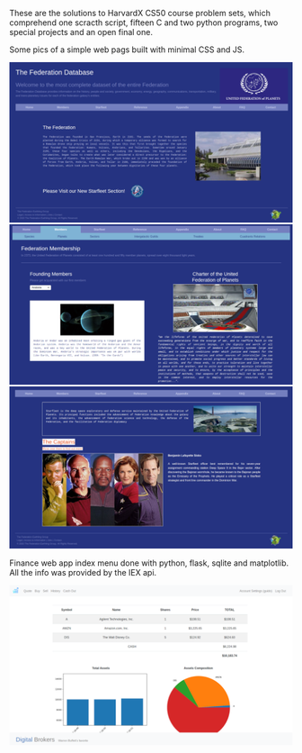 These are the solutions to HarvardX CS50 course problem sets, which comprehend one scracth script, fifteen C and two python programs, two special projects and an open final one.

Some pics of a simple web pags built with minimal CSS and JS.

<img src="https://github.com/guidomitolo/psets_cs50/blob/master/img/home.png" width="600">
<img src="https://github.com/guidomitolo/psets_cs50/blob/master/img/planets.png " width="600">
<img src="https://github.com/guidomitolo/psets_cs50/blob/master/img/captains.png" width="600">

Finance web app index menu done with python, flask, sqlite and matplotlib. All the info was provided by the IEX api.

<img src="https://github.com/guidomitolo/psets_cs50/blob/master/img/finance_index.png" width="600">
